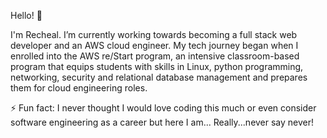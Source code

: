 Hello! 👋

I'm Recheal. I’m currently working towards becoming a full stack web developer and an AWS cloud engineer. 
My tech journey began when I enrolled into the AWS re/Start program, an intensive classroom-based program that equips 
students with skills in Linux, python programming, networking, security and relational database management and prepares them for 
cloud engineering roles. 

⚡ Fun fact: I never thought I would love coding this much or even consider software engineering as a career but here I am... 
Really...never say never!

